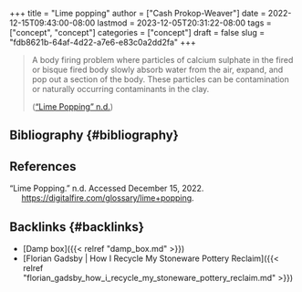 +++
title = "Lime popping"
author = ["Cash Prokop-Weaver"]
date = 2022-12-15T09:43:00-08:00
lastmod = 2023-12-05T20:31:22-08:00
tags = ["concept", "concept"]
categories = ["concept"]
draft = false
slug = "fdb8621b-64af-4d22-a7e6-e83c0a2dd2fa"
+++

> A body firing problem where particles of calcium sulphate in the fired or bisque fired body slowly absorb water from the air, expand, and pop out a section of the body. These particles can be contamination or naturally occurring contaminants in the clay.
>
> (<a href="#citeproc_bib_item_1">“Lime Popping” n.d.</a>)


## Bibliography {#bibliography}

## References

<style>.csl-entry{text-indent: -1.5em; margin-left: 1.5em;}</style><div class="csl-bib-body">
  <div class="csl-entry"><a id="citeproc_bib_item_1"></a>“Lime Popping.” n.d. Accessed December 15, 2022. <a href="https://digitalfire.com/glossary/lime+popping">https://digitalfire.com/glossary/lime+popping</a>.</div>
</div>


## Backlinks {#backlinks}

-   [Damp box]({{< relref "damp_box.md" >}})
-   [Florian Gadsby | How I Recycle My Stoneware Pottery Reclaim]({{< relref "florian_gadsby_how_i_recycle_my_stoneware_pottery_reclaim.md" >}})
